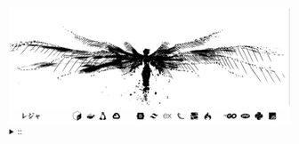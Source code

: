 <img src="./banner.png">
<details><summary> :: </summary>
<!--START_SECTION:waka-->

```
From: 09 August 2024 - To: 01 September 2025

Total Time: 1,783 hrs 25 mins

Python                     415 hrs 56 mins /////--------------------   21.60 %
PHP                        412 hrs 22 mins /////--------------------   21.41 %
Markdown                   219 hrs 42 mins ///----------------------   11.41 %
Other                      142 hrs 28 mins //-----------------------   07.40 %
```

<!--END_SECTION:waka-->
</details>
